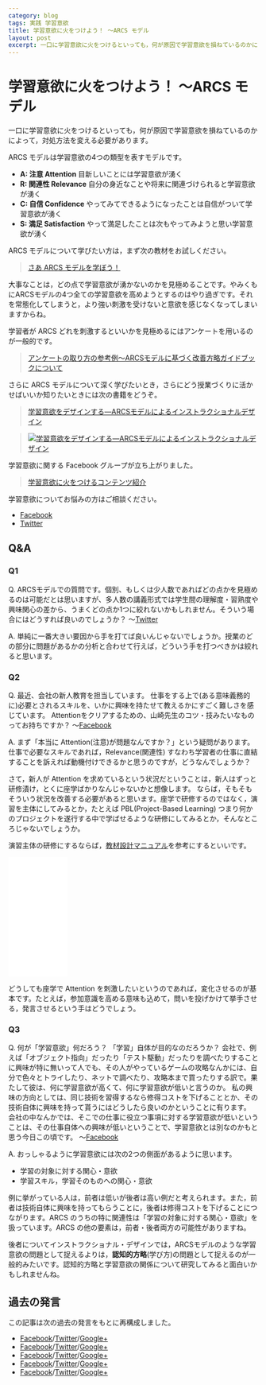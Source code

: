 ```yaml
---
category: blog
tags: 実践 学習意欲
title: 学習意欲に火をつけよう！ 〜ARCS モデル
layout: post
excerpt: 一口に学習意欲に火をつけるといっても，何が原因で学習意欲を損ねているのかによって，対処方法を変える必要があります。
---
```

# 学習意欲に火をつけよう！ 〜ARCS モデル

一口に学習意欲に火をつけるといっても，何が原因で学習意欲を損ねているのかによって，対処方法を変える必要があります。 

ARCS モデルは学習意欲の4つの類型を表すモデルです。 

* **A: 注意 Attention** 目新しいことには学習意欲が湧く
* **R: 関連性 Relevance** 自分の身近なことや将来に関連づけられると学習意欲が湧く
* **C: 自信 Confidence** やってみてできるようになったことは自信がついて学習意欲が湧く
* **S: 満足 Satisfaction** やって満足したことは次もやってみようと思い学習意欲が湧く

ARCS モデルについて学びたい方は，まず次の教材をお試しください。

> [さあ ARCS モデルを学ぼう！](http://www.edutech.tohoku-gakuin.ac.jp/edu/arcs/kyouzai/entrance.html) 


大事なことは，どの点で学習意欲が湧かないのかを見極めることです。やみくもにARCSモデルの4つ全ての学習意欲を高めようとするのはやり過ぎです。それを常態化してしまうと，より強い刺激を受けないと意欲を感じなくなってしまいますからね。 

学習者が ARCS どれを刺激するといいかを見極めるにはアンケートを用いるのが一般的です。

> [アンケートの取り方の参考例〜ARCSモデルに基づく改善方略ガイドブックについて](http://www2.gsis.kumamoto-u.ac.jp/arcsguidebook/) 

さらに ARCS モデルについて深く学びたいとき，さらにどう授業づくりに活かせばいいか知りたいときには次の書籍をどうぞ。

> [学習意欲をデザインする―ARCSモデルによるインストラクショナルデザイン](//www.amazon.co.jp/gp/product/4762827215/ref=as_li_ss_tl?ie=UTF8&camp=247&creative=7399&creativeASIN=4762827215&linkCode=as2&tag=zacky1972-22)

> [![学習意欲をデザインする―ARCSモデルによるインストラクショナルデザイン](//ws-fe.amazon-adsystem.com/widgets/q?_encoding=UTF8&ASIN=4762827215&Format=_SL160_&ID=AsinImage&MarketPlace=JP&ServiceVersion=20070822&WS=1&tag=zacky1972-22)](//www.amazon.co.jp/gp/product/4762827215/ref=as_li_ss_tl?ie=UTF8&camp=247&creative=7399&creativeASIN=4762827215&linkCode=as2&tag=zacky1972-22)

学習意欲に関する Facebook グループが立ち上がりました。

> [学習意欲に火をつけるコンテンツ紹介](https://www.facebook.com/groups/learningmotivation/) 

学習意欲についてお悩みの方はご相談ください。

* [Facebook](https://www.facebook.com/zacky1972/posts/918091878223778)
* [Twitter](https://twitter.com/zacky1972/status/563522612936986625) 

## Q&A

### Q1

Q. ARCSモデルでの質問です。個別、もしくは少人数であればどの点かを見極めるのは可能だとは思いますが、多人数の講義形式では学生間の理解度・習熟度や興味関心の差から、うまくどの点か1つに絞れないかもしれません。そういう場合にはどうすれば良いのでしょうか？
〜[Twitter](https://twitter.com/Takeru_MIYAZAKI/status/499766453260677121)

A. 単純に一番大きい要因から手を打てば良いんじゃないでしょうか。授業のどの部分に問題があるかの分析と合わせて行えば，どういう手を打つべきかは絞れると思います。

### Q2

Q. 最近、会社の新人教育を担当しています。
仕事をする上で(ある意味義務的に)必要とされるスキルを、いかに興味を持たせて教えるかにすごく難しさを感じています。
Attentionをクリアするための、山崎先生のコツ・技みたいなものってお持ちですか？
〜[Facebook](https://www.facebook.com/zacky1972/posts/817204608312506)

A. まず「本当に Attention(注意)が問題なんですか？」という疑問があります。仕事で必要なスキルであれば，Relevance(関連性) すなわち学習者の仕事に直結することを訴えれば動機付けできるかと思うのですが，どうなんでしょうか？

さて，新人が Attention を求めているという状況だということは，新人はずっと研修漬け，とくに座学ばかりなんじゃないかと想像します。 ならば，そもそもそういう状況を改善する必要があると思います。座学で研修するのではなく，演習を主体にしてみるとか，たとえば PBL(Project-Based Learning) つまり何かのプロジェクトを遂行する中で学ばせるような研修にしてみるとか，そんなところじゃないでしょうか。

演習主体の研修にするならば，[教材設計マニュアル](//www.amazon.co.jp/gp/product/4762822442/ref=as_li_ss_tl?ie=UTF8&camp=247&creative=7399&creativeASIN=4762822442&linkCode=as2&tag=zacky1972-22)を参考にするといいです。

<iframe src="//rcm-fe.amazon-adsystem.com/e/cm?lt1=_blank&bc1=000000&IS2=1&bg1=FFFFFF&fc1=000000&lc1=0000FF&t=zacky1972-22&o=9&p=8&l=as4&m=amazon&f=ifr&ref=ss_til&asins=4762822442" style="width:120px;height:240px;" scrolling="no" marginwidth="0" marginheight="0" frameborder="0"></iframe>

どうしても座学で Attention を刺激したいというのであれば，変化させるのが基本です。たとえば，参加意識を高める意味も込めて，問いを投げかけて挙手させる，発言させるという手はどうでしょう。

### Q3

Q. 何が「学習意欲」何だろう？
「学習」自体が目的なのだろうか？
会社で、例えば「オブジェクト指向」だったり「テスト駆動」だったりを調べたりすることに興味が特に無いって人でも、その人がやっているゲームの攻略なんかには、自分で色々とトライしたり、ネットで調べたり、攻略本まで買ったりする訳で。果たして彼は、何に学習意欲が高くて、何に学習意欲が低いと言うのか。
私の興味の方向としては、同じ技術を習得するなら修得コストを下げることとか、その技術自体に興味を持って貰うにはどうしたら良いのかということに有ります。
会社の中なんかでは、そこでの仕事に役立つ事項に対する学習意欲が低いということは、その仕事自体への興味が低いということで、学習意欲とは別なのかもと思う今日この頃です。 
〜[Facebook](https://www.facebook.com/zacky1972/posts/817208898312077)

A. おっしゃるように学習意欲には次の2つの側面があるように思います。

- 学習の対象に対する関心・意欲
- 学習スキル，学習そのものへの関心・意欲

例に挙がっている人は，前者は低いが後者は高い例だと考えられます。また，前者は技術自体に興味を持ってもらうことに，後者は修得コストを下げることにつながります。ARCS のうちの特に関連性は「学習の対象に対する関心・意欲」を扱っています。ARCS の他の要素は，前者・後者両方の可能性がありますね。

後者についてインストラクショナル・デザインでは，ARCSモデルのような学習意欲の問題として捉えるよりは，**認知的方略**(学び方)の問題として捉えるのが一般的みたいです。認知的方略と学習意欲の関係について研究してみると面白いかもしれませんね。


## 過去の発言

この記事は次の過去の発言をもとに再構成しました。

* [Facebook](https://www.facebook.com/zacky1972/posts/817202001646100)/[Twitter](https://twitter.com/zacky1972/status/499747237514072067)/[Google+](https://plus.google.com/118202387596916808064/posts/PTYSSgsjcmT)
* [Facebook](https://www.facebook.com/zacky1972/posts/817204608312506)/[Twitter](https://twitter.com/zacky1972/status/499749785318875136)/[Google+](https://plus.google.com/118202387596916808064/posts/baEM5AFcKhV)
* [Facebook](https://www.facebook.com/zacky1972/posts/817206124979021)/[Twitter](https://twitter.com/zacky1972/status/499751050165768193)/[Google+](https://plus.google.com/118202387596916808064/posts/T9iywgf5Uk8)
* [Facebook](https://www.facebook.com/zacky1972/posts/817207594978874)/[Twitter](https://twitter.com/zacky1972/status/499752365096849408)/[Google+](https://plus.google.com/118202387596916808064/posts/DeP5XtFECMY)
* [Facebook](https://www.facebook.com/zacky1972/posts/818625128170454)/[Twitter](https://twitter.com/zacky1972/status/500834475324874752)/[Google+](https://plus.google.com/118202387596916808064/posts/D9CSoQo41TB)

